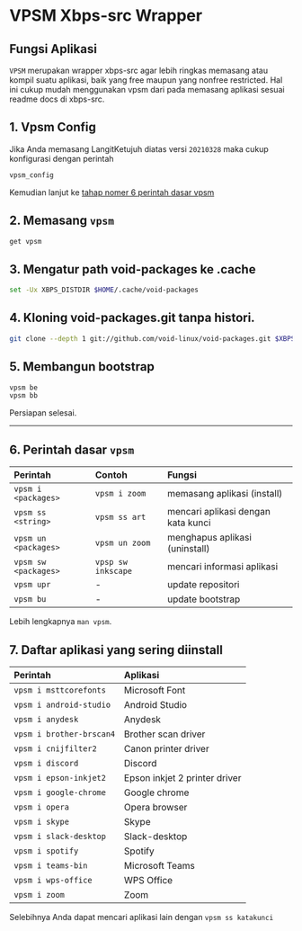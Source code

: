 # VPSM Xbps-src Wrapper

## Fungsi Aplikasi

`VPSM` merupakan wrapper xbps-src agar lebih ringkas memasang atau kompil suatu aplikasi, baik yang free maupun yang nonfree restricted. Hal ini cukup mudah menggunakan vpsm dari pada memasang aplikasi sesuai readme docs di xbps-src.

## 1. Vpsm Config

Jika Anda memasang LangitKetujuh diatas versi `20210328` maka cukup konfigurasi dengan perintah

```bash
vpsm_config
```

Kemudian lanjut ke [tahap nomer 6 perintah dasar vpsm](#6-perintah-dasar-vpsm)

## 2. Memasang `vpsm`

```bash
get vpsm
```

## 3. Mengatur path void-packages ke .cache

```bash
set -Ux XBPS_DISTDIR $HOME/.cache/void-packages
```

## 4. Kloning void-packages.git tanpa histori.

```bash
git clone --depth 1 git://github.com/void-linux/void-packages.git $XBPS_DISTDIR
```

## 5. Membangun bootstrap

```bash
vpsm be
vpsm bb
```

Persiapan selesai.

----

## 6. Perintah dasar `vpsm`

Perintah              | Contoh              |Fungsi
 :---                 | :---                | :---
`vpsm i <packages>`   | `vpsm i zoom`       | memasang aplikasi (install)
`vpsm ss <string>`    | `vpsm ss art`       | mencari aplikasi dengan kata kunci
`vpsm un <packages>`  | `vpsm un zoom`      | menghapus aplikasi (uninstall)
`vpsm sw <packages>`  | `vpsp sw inkscape`  | mencari informasi aplikasi
`vpsm upr`            | -                   | update repositori
`vpsm bu`             | -                   | update bootstrap

Lebih lengkapnya `man vpsm`.

## 7. Daftar aplikasi yang sering diinstall

Perintah                  | Aplikasi
 :---                     | :--- 
`vpsm i msttcorefonts`    | Microsoft Font
`vpsm i android-studio`   | Android Studio
`vpsm i anydesk`          | Anydesk
`vpsm i brother-brscan4`  | Brother scan driver
`vpsm i cnijfilter2`      | Canon printer driver
`vpsm i discord`          | Discord
`vpsm i epson-inkjet2`    | Epson inkjet 2 printer driver
`vpsm i google-chrome`    | Google chrome
`vpsm i opera`            | Opera browser
`vpsm i skype`            | Skype
`vpsm i slack-desktop`    | Slack-desktop
`vpsm i spotify`          | Spotify
`vpsm i teams-bin`        | Microsoft Teams
`vpsm i wps-office`       | WPS Office
`vpsm i zoom`             | Zoom

Selebihnya Anda dapat mencari aplikasi lain dengan `vpsm ss katakunci`
